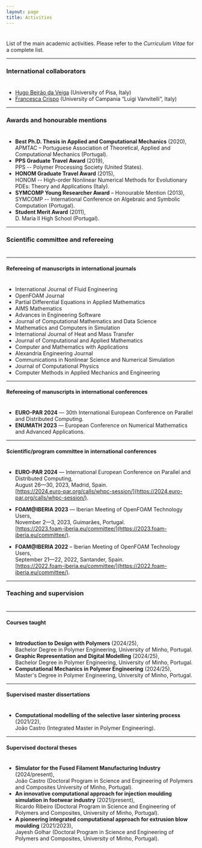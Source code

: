 ```yaml
---
layout: page
title: Activities
---
```


<p style="margin-bottom:1cm;"></p>

<div class="message">
  List of the main academic activities. Please refer to the <i>Curriculum Vitae</i> for a complete list.
</div>

---

### International collaborators

<p style="margin-bottom:1cm;"></p>

- [Hugo Beirão da Veiga](https://people.dm.unipi.it/beiraodaveiga/) (University of Pisa, Italy)
- [Francesca Crispo](https://www.distabif.unicampania.it/dipartimento/docenti?MATRICOLA=083137) (University of Campania “Luigi Vanvitelli”, Italy)

---

### Awards and honourable mentions

<p style="margin-bottom:1cm;"></p>

- **Best Ph.D. Thesis in Applied and Computational Mechanics** (2020),\
APMTAC – Portuguese Association of Theoretical, Applied and Computational Mechanics (Portugal).
- **PPS Graduate Travel Award** (2019),\
PPS -- Polymer Processing Society (United States).
- **HONOM Graduate Travel Award** (2015),\
HONOM -- High-order Nonlinear Numerical Methods for Evolutionary PDEs: Theory and Applications (Italy).
- **SYMCOMP Young Researcher Award** – Honourable Mention (2013),\
SYMCOMP -- International Conference on Algebraic and Symbolic Computation (Portugal).
- **Student Merit Award** (2011),\
D. Maria II High School (Portugal).

---

### Scientific committee and refereeing

<p style="margin-bottom:1cm;"></p>

---

#### Refereeing of manuscripts in international journals

<p style="margin-bottom:1cm;"></p>

- International Journal of Fluid Engineering
- OpenFOAM Journal
- Partial Differential Equations in Applied Mathematics
- AIMS Mathematics
- Advances in Engineering Software
- Journal of Computational Mathematics and Data Science
- Mathematics and Computers in Simulation
- International Journal of Heat and Mass Transfer
- Journal of Computational and Applied Mathematics
- Computer and Mathematics with Applications
- Alexandria Engineering Journal
- Communications in Nonlinear Science and Numerical Simulation
- Journal of Computational Physics
- Computer Methods in Applied Mechanics and Engineering

---

#### Refereeing of manuscripts in international conferences

<p style="margin-bottom:1cm;"></p>

- **EURO-PAR 2024** — 30th International European Conference on Parallel and Distributed Computing.
- **ENUMATH 2023** — European Conference on Numerical Mathematics and Advanced Applications.

---

#### Scientific/program committee in international conferences

<p style="margin-bottom:1cm;"></p>

- **EURO-PAR 2024** — International European Conference on Parallel and Distributed Computing,\
August 26—30, 2023, Madrid, Spain.\
[https://2024.euro-par.org/calls/whpc-session/](https://2024.euro-par.org/calls/whpc-session/).

- **FOAM@IBERIA 2023** — Iberian Meeting of OpenFOAM Technology Users,\
November 2—3, 2023, Guimarães, Portugal.\
[https://2023.foam-iberia.eu/committee/](https://2023.foam-iberia.eu/committee/).

- **FOAM@IBERIA 2022** – Iberian Meeting of OpenFOAM Technology Users,\
September 21—22, 2022, Santander, Spain.\
[https://2022.foam-iberia.eu/committee/](https://2022.foam-iberia.eu/committee/).

---

### Teaching and supervision

<p style="margin-bottom:1cm;"></p>

---

#### Courses taught

<p style="margin-bottom:1cm;"></p>

- **Introduction to Design with Polymers** (2024/25),\
Bachelor Degree in Polymer Engineering, University of Minho, Portugal.
- **Graphic Representation and Digital Modelling** (2024/25),\
Bachelor Degree in Polymer Engineering, University of Minho, Portugal.
- **Computational Mechanics in Polymer Engineering** (2024/25),\
Master's Degree in Polymer Engineering, University of Minho, Portugal.

---

####  Supervised master dissertations

<p style="margin-bottom:1cm;"></p>

- **Computational modelling of the selective laser sintering process** (2021/22),\
João Castro (Integrated Master in Polymer Engineering).

---

#### Supervised doctoral theses

<p style="margin-bottom:1cm;"></p>

- **Simulator for the Fused Filament Manufacturing Industry** (2024/present),\
João Castro (Doctoral Program in Science and Engineering of Polymers and Composites University of Minho, Portugal).
- **An innovative computational approach for injection moulding simulation in footwear industry** (2021/present),\
Ricardo Ribeiro (Doctoral Program in Science and Engineering of Polymers and Composites, University of Minho, Portugal).
- **A pioneering integrated computational approach for extrusion blow moulding** (2021/2023),\
Jayesh Golhar (Doctoral Program in Science and Engineering of Polymers and Composites, University of Minho, Portugal).
